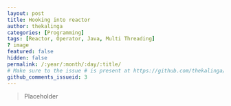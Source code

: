 ```yaml
---
layout: post
title: Hooking into reactor
author: thekalinga
categories: [Programming]
tags: [Reactor, Operator, Java, Multi Threading]
? image
featured: false
hidden: false
permalink: /:year/:month/:day/:title/
# Make sure to the issue # is present at https://github.com/thekalinga/thekalinga.in-comments/issues
github_comments_issueid: 3
---
```


> Placeholder

